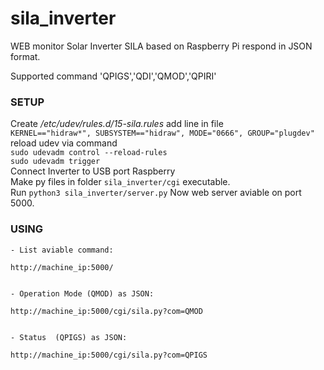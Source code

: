 # sila_inverter
WEB monitor Solar Inverter SILA based on Raspberry Pi respond in JSON format.

Supported command 'QPIGS','QDI','QMOD','QPIRI'

 ### SETUP

Create */etc/udev/rules.d/15-sila.rules*
add line in file <br>
 ```KERNEL=="hidraw*", SUBSYSTEM=="hidraw", MODE="0666", GROUP="plugdev"```
<br> reload udev via command<br>
```sudo udevadm control --reload-rules```
<br>
```sudo udevadm trigger```
<br>
Connect Inverter to USB port Raspberry
<br>
Make py files in folder ```sila_inverter/cgi```  executable. 
<br> Run ```python3 sila_inverter/server.py```
 Now web server aviable on port 5000.
<br>
 ### USING
 

    - List aviable command:
    
    http://machine_ip:5000/
    
    
    - Operation Mode (QMOD) as JSON:
    
    http://machine_ip:5000/cgi/sila.py?com=QMOD
    
    
    - Status  (QPIGS) as JSON:
    
    http://machine_ip:5000/cgi/sila.py?com=QPIGS
  
 



